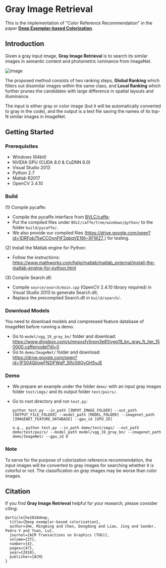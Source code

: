 # Gray Image Retrieval
This is the implementation of "Color Reference Recommendation" in the paper [**Deep Exemplar-based Colorization**](https://arxiv.org/abs/1807.06587).


## Introduction

Given a gray input image, **Gray Image Retrieval** is to search its similar images in semantic content and photometric luminance from ImageNet.

![image](https://github.com/hmmlillian/Gray-Image-Retrieval/blob/master/pipeline.jpg)

The proposed method consists of two ranking steps, **Global Ranking** which filters out dissimilar images within the same class, and **Local Ranking** which further prunes the candidates with large difference in spatial layouts and illuminance.

The input is either gray or color image (but it will be automatically converted to gray in the code), and the output is a text file saving the names of its top-N similar images in ImageNet.


## Getting Started

### Prerequisites
- Windows (64bit)
- NVIDIA GPU (CUDA 8.0 & CuDNN 6.0)
- Visual Studio 2013
- Python 2.7
- Matlab R2017
- OpenCV 2.4.10


### Build
(1) Compile pycaffe:
- Compile the pycaffe interface from [BVLC/caffe](https://github.com/BVLC/caffe/tree/windows);
- Put the compiled files under ```BVLC/caffe/tree/windows/python/``` to the folder ```build/pycaffe/```.
- We also provide our compiled files (https://drive.google.com/open?id=1DRFpb75eCCOynFtF2qbqVE16h-XFW27_) for testing.

(2) Install the Matlab engine for Python:
- Follow the instructions: https://www.mathworks.com/help/matlab/matlab_external/install-the-matlab-engine-for-python.html

(3) Compile Search.dll:
- Compile ```source/search/main.cpp``` (OpenCV 2.4.10 library required) in Visual Studio 2013 to generate Search.dll;
- Replace the precompiled Search.dll in ```build/search/```.


### Download Models
You need to download models and compressed feature database of ImageNet before running a demo.
- Go to ```model/vgg_19_gray_bn/``` folder and download:  
  https://www.dropbox.com/s/mnsxsfv5non3e81/vgg19_bn_gray_ft_iter_150000.caffemodel?dl=0
- Go to ```demo/ImageNet/``` folder and download: 
  https://drive.google.com/open?id=1FS04QjIowFN2iFWqP_5lfcG6GyGH5yJE


### Demo
- We prepare an example under the folder ```demo/``` with an input gray images folder ```test/imgs/``` and its output folder ```test/pairs/```.

- Go to root directory and run ```test.py```:
  ```
  python test.py --in_path [INPUT_IMAGE_FOLDER] --out_path [OUTPUT_FILE_FOLDER] --model_path [MODEL_FOLDER] --imagenet_path [IMAGENET_FEATURE_DATABASE] --gpu_id [GPU_ID]
  
  e.g., python test.py --in_path demo/test/imgs/ --out_path demo/test/pairs/ --model_path model/vgg_19_gray_bn/ --imagenet_path demo/ImageNet/ --gpu_id 0
  ```

### Note
To serve for the purpose of colorization reference recommendation, the input images will be converted to gray images for searching whether it is colorful or not. The classification on gray images may be worse than color images.


## Citation
If you find **Gray Image Retrieval** helpful for your research, please consider citing:
```
@article{he2018deep,
  title={Deep exemplar-based colorization},
  author={He, Mingming and Chen, Dongdong and Liao, Jing and Sander, Pedro V and Yuan, Lu},
  journal={ACM Transactions on Graphics (TOG)},
  volume={37},
  number={4},
  pages={47},
  year={2018},
  publisher={ACM}
}
```


